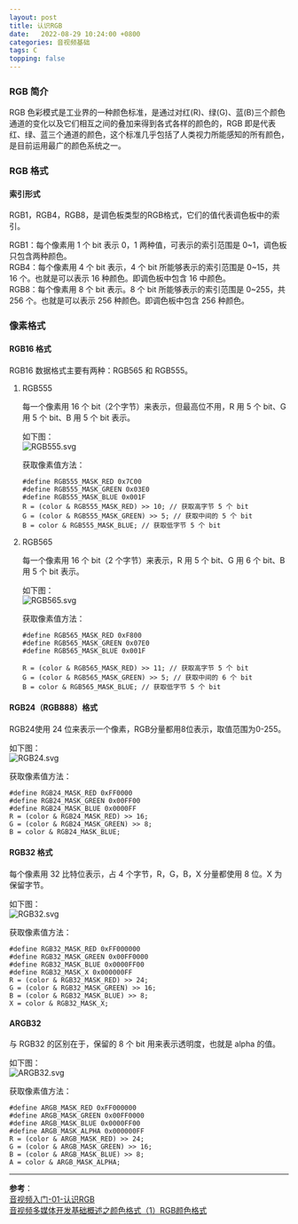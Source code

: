 ```yaml
---
layout: post
title: 认识RGB
date:   2022-08-29 10:24:00 +0800
categories: 音视频基础
tags: C
topping: false
---
```


<!--
本文档表格居中显示
-->
<!--
<style>
table {
width: 90%;
margin: auto;
}
</style>
-->

### RGB 简介

RGB 色彩模式是工业界的一种颜色标准，是通过对红(R)、绿(G)、蓝(B)三个颜色通道的变化以及它们相互之间的叠加来得到各式各样的颜色的，RGB 即是代表红、绿、蓝三个通道的颜色，这个标准几乎包括了人类视力所能感知的所有颜色，是目前运用最广的颜色系统之一。  

### RGB 格式

#### 索引形式

RGB1，RGB4，RGB8，是调色板类型的RGB格式，它们的值代表调色板中的索引。  

RGB1：每个像素用 1 个 bit 表示 0，1 两种值，可表示的索引范围是 0~1，调色板只包含两种颜色。  
RGB4：每个像素用 4 个 bit 表示，4 个 bit 所能够表示的索引范围是 0~15，共 16 个。也就是可以表示 16 种颜色。即调色板中包含 16 中颜色。  
RGB8：每个像素用 8 个 bit 表示。8 个 bit 所能够表示的索引范围是 0~255，共 256 个。也就是可以表示 256 种颜色。即调色板中包含 256 种颜色。  

### 像素格式

#### RGB16 格式

RGB16 数据格式主要有两种：RGB565 和 RGB555。  

1. RGB555  
    
    每一个像素用 16 个 bit（2个字节）来表示，但最高位不用，R 用 5 个 bit、G 用 5 个 bit、B 用 5 个 bit 表示。  
    
    如下图：  
    ![RGB555.svg]({{site.imgurl}}/styles/images/AV/RGB/RGB555.svg)
    
    获取像素值方法： 
    
    ```
    #define RGB555_MASK_RED 0x7C00
    #define RGB555_MASK_GREEN 0x03E0
    #define RGB555_MASK_BLUE 0x001F
    R = (color & RGB555_MASK_RED) >> 10; // 获取高字节 5 个 bit  
    G = (color & RGB555_MASK_GREEN) >> 5; // 获取中间的 5 个 bit  
    B = color & RGB555_MASK_BLUE; // 获取低字节 5 个 bit  
    ```
    
2. RGB565  
    
    每一个像素用 16 个 bit（2 个字节）来表示，R 用 5 个 bit、G 用 6 个 bit、B 用 5 个 bit 表示。  
    
    如下图：  
    ![RGB565.svg]({{site.imgurl}}/styles/images/AV/RGB/RGB565.svg)  
    
    获取像素值方法：  
    ```
    #define RGB565_MASK_RED 0xF800
    #define RGB565_MASK_GREEN 0x07E0
    #define RGB565_MASK_BLUE 0x001F

    R = (color & RGB565_MASK_RED) >> 11; // 获取高字节 5 个 bit  
    G = (color & RGB565_MASK_GREEN) >> 5; // 获取中间的 6 个 bit  
    B = color & RGB565_MASK_BLUE; // 获取低字节 5 个 bit
    ```  
    
#### RGB24（RGB888）格式  

RGB24使用 24 位来表示一个像素，RGB分量都用8位表示，取值范围为0-255。  

如下图：  
![RGB24.svg]({{site.imgurl}}/styles/images/AV/RGB/RGB24.svg)  

获取像素值方法：  
```
#define RGB24_MASK_RED 0xFF0000
#define RGB24_MASK_GREEN 0x00FF00
#define RGB24_MASK_BLUE 0x0000FF
R = (color & RGB24_MASK_RED) >> 16;
G = (color & RGB24_MASK_GREEN) >> 8;
B = color & RGB24_MASK_BLUE;
```  

#### RGB32 格式 

每个像素用 32 比特位表示，占 4 个字节，R，G，B，X 分量都使用 8 位。X 为保留字节。    

如下图：  
![RGB32.svg]({{site.imgurl}}/styles/images/AV/RGB/RGB32.svg)  

获取像素值方法：  
```
#define RGB32_MASK_RED 0xFF000000
#define RGB32_MASK_GREEN 0x00FF0000
#define RGB32_MASK_BLUE 0x0000FF00
#define RGB32_MASK_X 0x000000FF
R = (color & RGB32_MASK_RED) >> 24;
G = (color & RGB32_MASK_GREEN) >> 16;
B = (color & RGB32_MASK_BLUE) >> 8;
X = color & RGB32_MASK_X;
```

#### ARGB32

与 RGB32 的区别在于，保留的 8 个 bit 用来表示透明度，也就是 alpha 的值。  

如下图：  
![ARGB32.svg]({{site.imgurl}}/styles/images/AV/RGB/ARGB32.svg)  

获取像素值方法： 
```
#define ARGB_MASK_RED 0xFF000000
#define ARGB_MASK_GREEN 0x00FF0000
#define ARGB_MASK_BLUE 0x0000FF00
#define ARGB_MASK_ALPHA 0x000000FF
R = (color & ARGB_MASK_RED) >> 24;
G = (color & ARGB_MASK_GREEN) >> 16;
B = (color & ARGB_MASK_BLUE) >> 8;
A = color & ARGB_MASK_ALPHA;
```

--- 
**参考**：  
[音视频入门-01-认识RGB](https://www.ihubin.com/blog/audio-video-basic-01-rgb-intro/)  
[音视频多媒体开发基础概述之颜色格式（1）RGB颜色格式](https://blog.csdn.net/jzwjzw19900922/article/details/119697031)  
